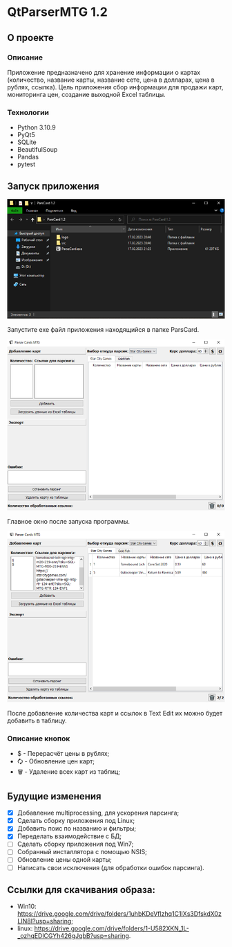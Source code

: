 # QtParserMTG 1.2

## О проекте

### Описание

Приложение предназначено для хранение информации о картах (количество, название карты, название сете, цена в долларах, цена в рублях, ссылка).
Цель приложения сбор информации для продажи карт, мониторинга цен, создание выходной Excel таблицы.

### Технологии

- Python 3.10.9
- PyQt5
- SQLite
- BeautifulSoup
- Pandas
- pytest

## Запуск приложения
<img src="img/launch.PNG" width="700">

Запустите exe файл приложения находящийся в папке ParsCard.

<img src="img/main_window.PNG" width="700">

Главное окно после запуска программы.

<img src="img/parsing_card.PNG" width="700">

После добавление количества карт и ссылок в Text Edit их можно будет добавить в таблицу.

### Описание кнопок
- $  - Перерасчёт цены в рублях;
- 🗘 - Обновление цен карт;
- 🗑  - Удаление всех карт из таблиц;

## Будущие изменения

- [x] Добавление multiprocessing, для ускорения парсинга;
- [x] Сделать сборку приложения под Linux;
- [x] Добавить поис по названию и фильтры;
- [x] Переделать взаимодействие с БД;
- [ ] Сделать сборку приложения под Win7;
- [ ] Собранный инсталлятора с помощью NSIS;
- [ ] Обновление цены одной карты;
- [ ] Написать свои исключения (для обработки ошибок парсинга).

## Ссылки для скачивания образа:
- Win10: https://drive.google.com/drive/folders/1uhbKDeVflzhq1C1IXs3DfskdX0zLIN8I?usp=sharing;
- linux: https://drive.google.com/drive/folders/1-U582XKN_1L-_ozhqEDlCGYh426gJqbB?usp=sharing.
